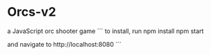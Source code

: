 # Orcs-v2
a JavaScript orc shooter game
´´´
to install, run
npm install
npm start

and navigate to http://localhost:8080
´´´
